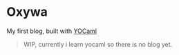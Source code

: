 # Oxywa

My first blog, built with [YOCaml](https://github.com/xhtmlboi/yocaml)

> WIP, currently i learn yocaml so there is no blog yet.

